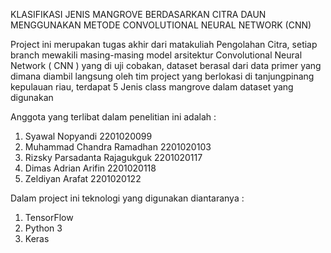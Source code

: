 KLASIFIKASI JENIS MANGROVE BERDASARKAN CITRA DAUN MENGGUNAKAN METODE CONVOLUTIONAL NEURAL NETWORK (CNN)

Project ini merupakan tugas akhir dari matakuliah Pengolahan Citra, setiap branch mewakili masing-masing model arsitektur Convolutional Neural Network ( CNN ) yang di uji cobakan, dataset berasal dari data primer yang dimana diambil langsung oleh tim project yang berlokasi di tanjungpinang kepulauan riau, terdapat 5 Jenis class mangrove dalam dataset yang digunakan

Anggota yang terlibat dalam penelitian ini adalah : 

1. Syawal Nopyandi 2201020099
2. Muhammad Chandra Ramadhan 2201020103
3. Rizsky Parsadanta Rajagukguk 2201020117
4. Dimas Adrian Arifin 2201020118
5. Zeldiyan Arafat 2201020122

Dalam project ini teknologi yang digunakan diantaranya : 
1. TensorFlow
2. Python 3
3. Keras
